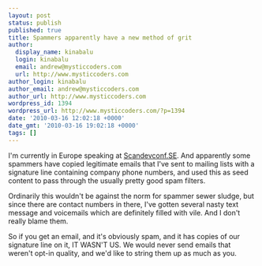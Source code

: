 ```yaml
---
layout: post
status: publish
published: true
title: Spammers apparently have a new method of grit
author:
  display_name: kinabalu
  login: kinabalu
  email: andrew@mysticcoders.com
  url: http://www.mysticcoders.com
author_login: kinabalu
author_email: andrew@mysticcoders.com
author_url: http://www.mysticcoders.com
wordpress_id: 1394
wordpress_url: http://www.mysticcoders.com/?p=1394
date: '2010-03-16 12:02:18 +0000'
date_gmt: '2010-03-16 19:02:18 +0000'
tags: []
---
```

<p>I'm currently in Europe speaking at <a href="http://scandevconf.se" target="_blank">Scandevconf.SE</a>.  And apparently some spammers have copied legitimate emails that I've sent to mailing lists with a signature line containing company phone numbers, and used this as seed content to pass through the usually pretty good spam filters.</p>
<p>Ordinarily this wouldn't be against the norm for spammer sewer sludge, but since there are contact numbers in there, I've gotten several nasty text message and voicemails which are definitely filled with vile.  And I don't really blame them.</p>
<p>So if you get an email, and it's obviously spam, and it has copies of our signature line on it, IT WASN'T US.  We would never send emails that weren't opt-in quality, and we'd like to string them up as much as you.</p>
